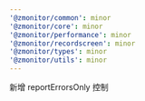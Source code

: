 ```yaml
---
'@zmonitor/common': minor
'@zmonitor/core': minor
'@zmonitor/performance': minor
'@zmonitor/recordscreen': minor
'@zmonitor/types': minor
'@zmonitor/utils': minor
---
```


新增 reportErrorsOnly 控制
